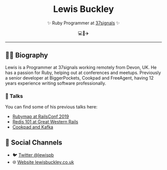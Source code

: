 <div class="info">
  <h1 class="name" align="center"><span>Lewis Buckley</span></h1>
  <p class="meta-data" align="center">
    ✨ Ruby Programmer at <a target="_blank" rel="noopener noreferrer" href="https://www.37signals.com">37signals</a> ✨<br/>
  </p>
  <p class="info-footer" align="center">
    💻🍹✈️
  </p>
</div>

---

## 👨‍💻 Biography

Lewis is a Programmer at 37signals working remotely from Devon, UK.  He has a passion for Ruby, helping out at conferences and meetups. Previously a senior developer at BiggerPockets, Cookpad and FreeAgent, having 12 years experience writing software professionally.

### 🎤 Talks

You can find some of his previous talks here:
- [Rubymap at RailsConf 2019](https://youtu.be/AI5wmnzzBqc?t=2532)
- [Redis 101 at Great Western Rails](https://speakerdeck.com/lewispb/redis-101)
- [Cookpad and Kafka](https://speakerdeck.com/lewispb/cookpad-and-kafka)

## 👥 Social Channels

- 🐦 [Twitter @lewispb](https://twitter.com/lewispb)
- 🌐 [Website lewisbuckley.co.uk](http://www.lewisbuckley.co.uk)
